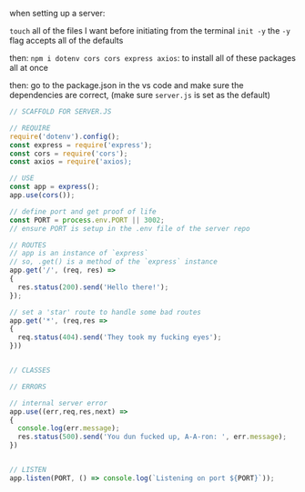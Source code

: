 when setting up a server:

`touch` all of the files I want before initiating from the terminal
`init -y`
the `-y` flag accepts all of the defaults

then: `npm i dotenv cors cors express axios`: to install all of these packages all at once

then: go to the package.json in the vs code and make sure the dependencies are correct, (make sure `server.js` is set as the default)


``` JavaScript
// SCAFFOLD FOR SERVER.JS

// REQUIRE
require('dotenv').config();
const express = require('express');
const cors = require('cors');
const axios = require('axios);

// USE
const app = express();
app.use(cors());

// define port and get proof of life
const PORT = process.env.PORT || 3002;
// ensure PORT is setup in the .env file of the server repo

// ROUTES 
// app is an instance of `express`
// so, .get() is a method of the `express` instance
app.get('/', (req, res) => 
{
  res.status(200).send('Hello there!');
});

// set a 'star' route to handle some bad routes
app.get('*', (req,res => 
{
  req.status(404).send('They took my fucking eyes');
}))


// CLASSES

// ERRORS

// internal server error 
app.use((err,req,res,next) =>
{
  console.log(err.message);
  res.status(500).send('You dun fucked up, A-A-ron: ', err.message);
})


// LISTEN
app.listen(PORT, () => console.log(`Listening on port ${PORT}`));
```
